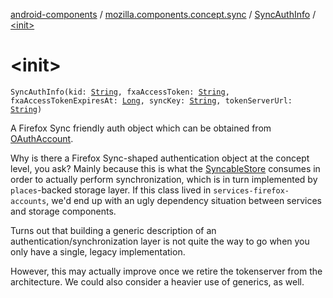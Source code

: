 [android-components](../../index.md) / [mozilla.components.concept.sync](../index.md) / [SyncAuthInfo](index.md) / [&lt;init&gt;](./-init-.md)

# &lt;init&gt;

`SyncAuthInfo(kid: `[`String`](https://kotlinlang.org/api/latest/jvm/stdlib/kotlin/-string/index.html)`, fxaAccessToken: `[`String`](https://kotlinlang.org/api/latest/jvm/stdlib/kotlin/-string/index.html)`, fxaAccessTokenExpiresAt: `[`Long`](https://kotlinlang.org/api/latest/jvm/stdlib/kotlin/-long/index.html)`, syncKey: `[`String`](https://kotlinlang.org/api/latest/jvm/stdlib/kotlin/-string/index.html)`, tokenServerUrl: `[`String`](https://kotlinlang.org/api/latest/jvm/stdlib/kotlin/-string/index.html)`)`

A Firefox Sync friendly auth object which can be obtained from [OAuthAccount](../-o-auth-account/index.md).

Why is there a Firefox Sync-shaped authentication object at the concept level, you ask?
Mainly because this is what the [SyncableStore](../-syncable-store/index.md) consumes in order to actually perform
synchronization, which is in turn implemented by `places`-backed storage layer.
If this class lived in `services-firefox-accounts`, we'd end up with an ugly dependency situation
between services and storage components.

Turns out that building a generic description of an authentication/synchronization layer is not
quite the way to go when you only have a single, legacy implementation.

However, this may actually improve once we retire the tokenserver from the architecture.
We could also consider a heavier use of generics, as well.


